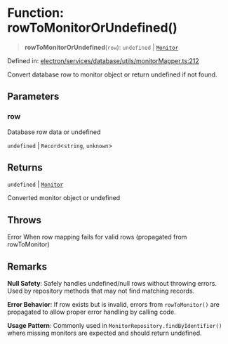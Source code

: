 # Function: rowToMonitorOrUndefined()

> **rowToMonitorOrUndefined**(`row`): `undefined` \| [`Monitor`](../../../../../../shared/types/interfaces/Monitor.md)

Defined in: [electron/services/database/utils/monitorMapper.ts:212](https://github.com/Nick2bad4u/Uptime-Watcher/blob/2a45eeb1723f8f7089001af2c92aa07d82dfe7e4/electron/services/database/utils/monitorMapper.ts#L212)

Convert database row to monitor object or return undefined if not found.

## Parameters

### row

Database row data or undefined

`undefined` | `Record`\<`string`, `unknown`\>

## Returns

`undefined` \| [`Monitor`](../../../../../../shared/types/interfaces/Monitor.md)

Converted monitor object or undefined

## Throws

Error When row mapping fails for valid rows (propagated from rowToMonitor)

## Remarks

**Null Safety**: Safely handles undefined/null rows without throwing errors.
Used by repository methods that may not find matching records.

**Error Behavior**: If row exists but is invalid, errors from `rowToMonitor()` are
propagated to allow proper error handling by calling code.

**Usage Pattern**: Commonly used in `MonitorRepository.findByIdentifier()` where
missing monitors are expected and should return undefined.
